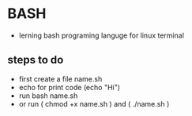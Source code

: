 # BASH
- lerning bash programing languge for linux terminal

## steps to do
- first create a file name.sh
- echo for print code (echo "Hi") 
- run bash name.sh
- or run ( chmod +x name.sh ) and ( ./name.sh )

